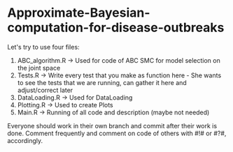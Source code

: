 # Approximate-Bayesian-computation-for-disease-outbreaks

Let's try to use four files:
1. ABC_algorithm.R -> Used for code of ABC SMC for model selection on the joint space
2. Tests.R -> Write every test that you make as function here - She wants to see the tests that we are running, can gather it here and adjust/correct later
3. DataLoading.R -> Used for DataLoading
4. Plotting.R -> Used to create Plots
5. Main.R -> Running of all code and description (maybe not needed)

Everyone should work in their own branch and commit after their work is done. 
Comment frequently and comment on code of others with #!# or #?#, accordingly.
